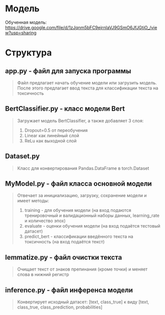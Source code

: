 # Модель
Обученная модель: https://drive.google.com/file/d/1zJqnm5bFC9ejrnIaVJ9GSmO6JfJGtiO_/view?usp=sharing

# Структура
## app.py - файл для запуска программы
> Файл предлагает начать обучение модели или загрузить модель.
> После этого предлагает ввод текста для классификации текста на токсичность

## BertClassifier.py - класс модели Bert
> Загружает модель BertClassifier, а также добавляет 3 слоя:
> 1. Dropout=0.5 от переобучения
> 2. Linear как линейный слой
> 3. ReLu как выходной слой

## Dataset.py
> Класс для конвертирования Pandas.DataFrame в torch.Dataset

## MyModel.py - файл класса основной модели
> Отвечает за инициализацию, загрузку, сохранение модели и имеет методы:
> 1. training - для обучения модели (на вход подаются тренировочный и валидационный наборы данных, learning_rate и количество эпох)
> 2. evaluate - оценки обучения модели (на вход подаётся тестовый датасет)
> 3. predict_bert - классификации введённого текста на токсичность (на вход подаётся текст)
 
## lemmatize.py - файл очистки текста
> Очищает текст от знаков препинания (кроме точки) и меняет слова в нижний регистр
 
## inference.py - файл инференса модели
> Конвертирует исходный датасет: [text, class_true] к виду [text, class_true, class_prediction, probabilities]

